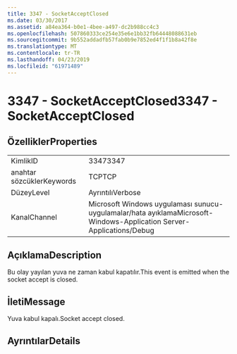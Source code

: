 ```yaml
---
title: 3347 - SocketAcceptClosed
ms.date: 03/30/2017
ms.assetid: a84ea364-b0e1-4bee-a497-dc2b988cc4c3
ms.openlocfilehash: 507860333ce254e35e6e1bb32fb64448088631eb
ms.sourcegitcommit: 9b552addadfb57fab0b9e7852ed4f1f1b8a42f8e
ms.translationtype: MT
ms.contentlocale: tr-TR
ms.lasthandoff: 04/23/2019
ms.locfileid: "61971489"
---
```

# <a name="3347---socketacceptclosed"></a><span data-ttu-id="f4a73-102">3347 - SocketAcceptClosed</span><span class="sxs-lookup"><span data-stu-id="f4a73-102">3347 - SocketAcceptClosed</span></span>
## <a name="properties"></a><span data-ttu-id="f4a73-103">Özellikler</span><span class="sxs-lookup"><span data-stu-id="f4a73-103">Properties</span></span>  
  
|||  
|-|-|  
|<span data-ttu-id="f4a73-104">Kimlik</span><span class="sxs-lookup"><span data-stu-id="f4a73-104">ID</span></span>|<span data-ttu-id="f4a73-105">3347</span><span class="sxs-lookup"><span data-stu-id="f4a73-105">3347</span></span>|  
|<span data-ttu-id="f4a73-106">anahtar sözcükler</span><span class="sxs-lookup"><span data-stu-id="f4a73-106">Keywords</span></span>|<span data-ttu-id="f4a73-107">TCP</span><span class="sxs-lookup"><span data-stu-id="f4a73-107">TCP</span></span>|  
|<span data-ttu-id="f4a73-108">Düzey</span><span class="sxs-lookup"><span data-stu-id="f4a73-108">Level</span></span>|<span data-ttu-id="f4a73-109">Ayrıntılı</span><span class="sxs-lookup"><span data-stu-id="f4a73-109">Verbose</span></span>|  
|<span data-ttu-id="f4a73-110">Kanal</span><span class="sxs-lookup"><span data-stu-id="f4a73-110">Channel</span></span>|<span data-ttu-id="f4a73-111">Microsoft Windows uygulaması sunucu-uygulamalar/hata ayıklama</span><span class="sxs-lookup"><span data-stu-id="f4a73-111">Microsoft-Windows-Application Server-Applications/Debug</span></span>|  
  
## <a name="description"></a><span data-ttu-id="f4a73-112">Açıklama</span><span class="sxs-lookup"><span data-stu-id="f4a73-112">Description</span></span>  
 <span data-ttu-id="f4a73-113">Bu olay yayılan yuva ne zaman kabul kapatılır.</span><span class="sxs-lookup"><span data-stu-id="f4a73-113">This event is emitted when the socket accept is closed.</span></span>  
  
## <a name="message"></a><span data-ttu-id="f4a73-114">İleti</span><span class="sxs-lookup"><span data-stu-id="f4a73-114">Message</span></span>  
 <span data-ttu-id="f4a73-115">Yuva kabul kapalı.</span><span class="sxs-lookup"><span data-stu-id="f4a73-115">Socket accept closed.</span></span>  
  
## <a name="details"></a><span data-ttu-id="f4a73-116">Ayrıntılar</span><span class="sxs-lookup"><span data-stu-id="f4a73-116">Details</span></span>
